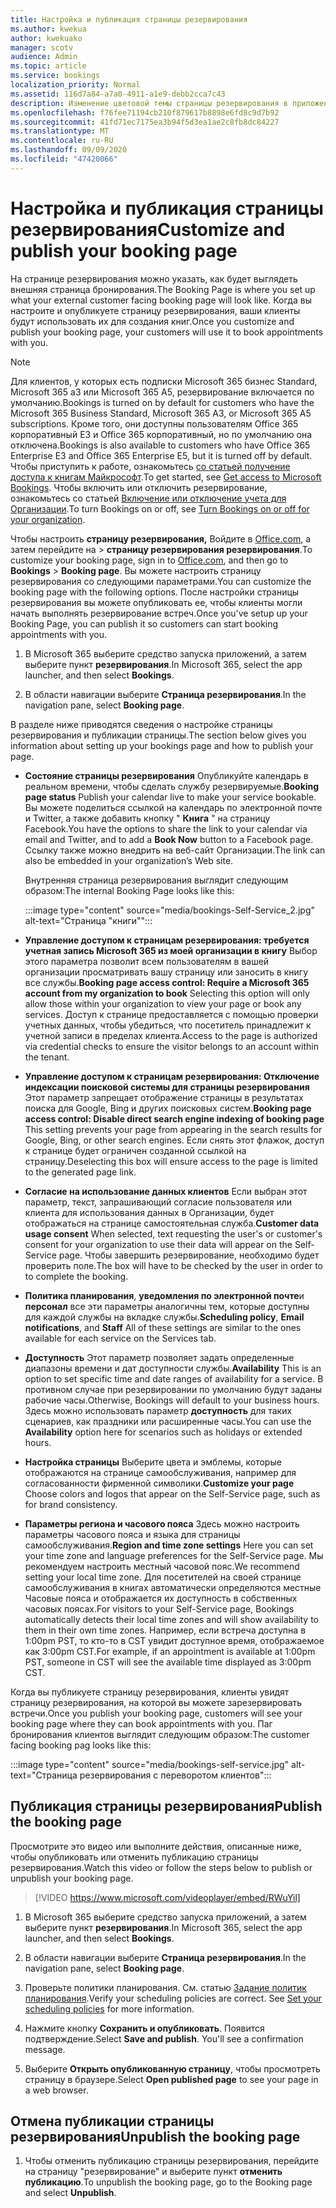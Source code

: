 ```yaml
---
title: Настройка и публикация страницы резервирования
ms.author: kwekua
author: kwekuako
manager: scotv
audience: Admin
ms.topic: article
ms.service: bookings
localization_priority: Normal
ms.assetid: 116d7a84-a7a0-4911-a1e9-debb2cca7c43
description: Изменение цветовой темы страницы резервирования в приложении Microsoft резервирования.
ms.openlocfilehash: f76fee71194cb210f879617b8898e6fd8c9d7b92
ms.sourcegitcommit: 41fd71ec7175ea3b94f5d3ea1ae2c8fb8dc84227
ms.translationtype: MT
ms.contentlocale: ru-RU
ms.lasthandoff: 09/09/2020
ms.locfileid: "47420066"
---
```

# <a name="customize-and-publish-your-booking-page"></a><span data-ttu-id="17bbc-103">Настройка и публикация страницы резервирования</span><span class="sxs-lookup"><span data-stu-id="17bbc-103">Customize and publish your booking page</span></span>

<span data-ttu-id="17bbc-104">На странице резервирования можно указать, как будет выглядеть внешняя страница бронирования.</span><span class="sxs-lookup"><span data-stu-id="17bbc-104">The Booking Page is where you set up what your external customer facing booking page will look like.</span></span> <span data-ttu-id="17bbc-105">Когда вы настроите и опубликуете страницу резервирования, ваши клиенты будут использовать их для создания книг.</span><span class="sxs-lookup"><span data-stu-id="17bbc-105">Once you customize and publish your booking page, your customers will use it to book appointments with you.</span></span>

> [!NOTE]
> <span data-ttu-id="17bbc-106">Для клиентов, у которых есть подписки Microsoft 365 бизнес Standard, Microsoft 365 a3 или Microsoft 365 A5, резервирование включается по умолчанию.</span><span class="sxs-lookup"><span data-stu-id="17bbc-106">Bookings is turned on by default for customers who have the Microsoft 365 Business Standard, Microsoft 365 A3, or Microsoft 365 A5 subscriptions.</span></span> <span data-ttu-id="17bbc-107">Кроме того, они доступны пользователям Office 365 корпоративный E3 и Office 365 корпоративный, но по умолчанию она отключена.</span><span class="sxs-lookup"><span data-stu-id="17bbc-107">Bookings is also available to customers who have Office 365 Enterprise E3 and Office 365 Enterprise E5, but it is turned off by default.</span></span> <span data-ttu-id="17bbc-108">Чтобы приступить к работе, ознакомьтесь [со статьей получение доступа к книгам Майкрософт](get-access.md).</span><span class="sxs-lookup"><span data-stu-id="17bbc-108">To get started, see [Get access to Microsoft Bookings](get-access.md).</span></span> <span data-ttu-id="17bbc-109">Чтобы включить или отключить резервирование, ознакомьтесь со статьей [Включение или отключение учета для Организации](turn-bookings-on-or-off.md).</span><span class="sxs-lookup"><span data-stu-id="17bbc-109">To turn Bookings on or off, see [Turn Bookings on or off for your organization](turn-bookings-on-or-off.md).</span></span>

<span data-ttu-id="17bbc-110">Чтобы настроить **страницу резервирования,** Войдите в [Office.com](https://office.com), а затем перейдите на \> **страницу резервирования резервирования**.</span><span class="sxs-lookup"><span data-stu-id="17bbc-110">To customize your booking page, sign in to [Office.com](https://office.com), and then go to **Bookings** \> **Booking page**.</span></span> <span data-ttu-id="17bbc-111">Вы можете настроить страницу резервирования со следующими параметрами.</span><span class="sxs-lookup"><span data-stu-id="17bbc-111">You can customize the booking page with the following options.</span></span> <span data-ttu-id="17bbc-112">После настройки страницы резервирования вы можете опубликовать ее, чтобы клиенты могли начать выполнять резервирование встреч.</span><span class="sxs-lookup"><span data-stu-id="17bbc-112">Once you've setup up your Booking Page, you can publish it so customers can start booking appointments with you.</span></span>

1. <span data-ttu-id="17bbc-113">В Microsoft 365 выберите средство запуска приложений, а затем выберите пункт **резервирования**.</span><span class="sxs-lookup"><span data-stu-id="17bbc-113">In Microsoft 365, select the app launcher, and then select **Bookings**.</span></span>

2. <span data-ttu-id="17bbc-114">В области навигации выберите **Страница резервирования**.</span><span class="sxs-lookup"><span data-stu-id="17bbc-114">In the navigation pane, select **Booking page**.</span></span>

<span data-ttu-id="17bbc-115">В разделе ниже приводятся сведения о настройке страницы резервирования и публикации страницы.</span><span class="sxs-lookup"><span data-stu-id="17bbc-115">The section below gives you information about setting up your bookings page and how to publish your page.</span></span>

- <span data-ttu-id="17bbc-116">**Состояние страницы резервирования** Опубликуйте календарь в реальном времени, чтобы сделать службу резервируемые.</span><span class="sxs-lookup"><span data-stu-id="17bbc-116">**Booking page status** Publish your calendar live to make your service bookable.</span></span> <span data-ttu-id="17bbc-117">Вы можете поделиться ссылкой на календарь по электронной почте и Twitter, а также добавить кнопку " **Книга** " на страницу Facebook.</span><span class="sxs-lookup"><span data-stu-id="17bbc-117">You have the options to share the link to your calendar via email and Twitter, and to add a **Book Now** button to a Facebook page.</span></span> <span data-ttu-id="17bbc-118">Ссылку также можно внедрить на веб-сайт Организации.</span><span class="sxs-lookup"><span data-stu-id="17bbc-118">The link can also be embedded in your organization’s Web site.</span></span>

    <span data-ttu-id="17bbc-119">Внутренняя страница резервирования выглядит следующим образом:</span><span class="sxs-lookup"><span data-stu-id="17bbc-119">The internal Booking Page looks like this:</span></span>

    :::image type="content" source="media/bookings-Self-Service_2.jpg" alt-text="Страница "книги"":::

- <span data-ttu-id="17bbc-121">**Управление доступом к страницам резервирования: требуется учетная запись Microsoft 365 из моей организации в книгу**  Выбор этого параметра позволит всем пользователям в вашей организации просматривать вашу страницу или заносить в книгу все службы.</span><span class="sxs-lookup"><span data-stu-id="17bbc-121">**Booking page access control: Require a Microsoft 365 account from my organization to book**  Selecting this option will only allow those within your organization to view your page or book any services.</span></span> <span data-ttu-id="17bbc-122">Доступ к странице предоставляется с помощью проверки учетных данных, чтобы убедиться, что посетитель принадлежит к учетной записи в пределах клиента.</span><span class="sxs-lookup"><span data-stu-id="17bbc-122">Access to the page is authorized via credential checks to ensure the visitor belongs to an account within the tenant.</span></span>

- <span data-ttu-id="17bbc-123">**Управление доступом к страницам резервирования: Отключение индексации поисковой системы для страницы резервирования** Этот параметр запрещает отображение страницы в результатах поиска для Google, Bing и других поисковых систем.</span><span class="sxs-lookup"><span data-stu-id="17bbc-123">**Booking page access control: Disable direct search engine indexing of booking page** This setting prevents your page from appearing in the search results for Google, Bing, or other search engines.</span></span> <span data-ttu-id="17bbc-124">Если снять этот флажок, доступ к странице будет ограничен созданной ссылкой на страницу.</span><span class="sxs-lookup"><span data-stu-id="17bbc-124">Deselecting this box will ensure access to the page is limited to the generated page link.</span></span>

- <span data-ttu-id="17bbc-125">**Согласие на использование данных клиентов** Если выбран этот параметр, текст, запрашивающий согласие пользователя или клиента для использования данных в Организации, будет отображаться на странице самостоятельная служба.</span><span class="sxs-lookup"><span data-stu-id="17bbc-125">**Customer data usage consent** When selected, text requesting the user's or customer's consent for your organization to use their data will appear on the Self-Service page.</span></span> <span data-ttu-id="17bbc-126">Чтобы завершить резервирование, необходимо будет проверить поле.</span><span class="sxs-lookup"><span data-stu-id="17bbc-126">The box will have to be checked by the user in order to to complete the booking.</span></span>

- <span data-ttu-id="17bbc-127">**Политика планирования**, **уведомления по электронной почте**и **персонал** все эти параметры аналогичны тем, которые доступны для каждой службы на вкладке службы.</span><span class="sxs-lookup"><span data-stu-id="17bbc-127">**Scheduling policy**, **Email notifications**, and **Staff** All of these settings are similar to the ones available for each service on the Services tab.</span></span>

- <span data-ttu-id="17bbc-128">**Доступность** Этот параметр позволяет задать определенные диапазоны времени и дат доступности службы.</span><span class="sxs-lookup"><span data-stu-id="17bbc-128">**Availability** This is an option to set specific time and date ranges of availability for a service.</span></span> <span data-ttu-id="17bbc-129">В противном случае при резервировании по умолчанию будут заданы рабочие часы.</span><span class="sxs-lookup"><span data-stu-id="17bbc-129">Otherwise, Bookings will default to your business hours.</span></span> <span data-ttu-id="17bbc-130">Здесь можно использовать параметр **доступность** для таких сценариев, как праздники или расширенные часы.</span><span class="sxs-lookup"><span data-stu-id="17bbc-130">You can use the **Availability** option here for scenarios such as holidays or extended hours.</span></span>

- <span data-ttu-id="17bbc-131">**Настройка страницы** Выберите цвета и эмблемы, которые отображаются на странице самообслуживания, например для согласованности фирменной символики.</span><span class="sxs-lookup"><span data-stu-id="17bbc-131">**Customize your page** Choose colors and logos that appear on the Self-Service page, such as for brand consistency.</span></span>

- <span data-ttu-id="17bbc-132">**Параметры региона и часового пояса** Здесь можно настроить параметры часового пояса и языка для страницы самообслуживания.</span><span class="sxs-lookup"><span data-stu-id="17bbc-132">**Region and time zone settings** Here you can set your time zone and language preferences for the Self-Service page.</span></span> <span data-ttu-id="17bbc-133">Мы рекомендуем настроить местный часовой пояс.</span><span class="sxs-lookup"><span data-stu-id="17bbc-133">We recommend setting your local time zone.</span></span> <span data-ttu-id="17bbc-134">Для посетителей на своей странице самообслуживания в книгах автоматически определяются местные Часовые пояса и отображается их доступность в собственных часовых поясах.</span><span class="sxs-lookup"><span data-stu-id="17bbc-134">For visitors to your Self-Service page, Bookings automatically detects their local time zones and will show availability to them in their own time zones.</span></span> <span data-ttu-id="17bbc-135">Например, если встреча доступна в 1:00pm PST, то кто-то в CST увидит доступное время, отображаемое как 3:00pm CST.</span><span class="sxs-lookup"><span data-stu-id="17bbc-135">For example, if an appointment is available at 1:00pm PST, someone in CST will see the available time displayed as 3:00pm CST.</span></span>

<span data-ttu-id="17bbc-136">Когда вы публикуете страницу резервирования, клиенты увидят страницу резервирования, на которой вы можете зарезервировать встречи.</span><span class="sxs-lookup"><span data-stu-id="17bbc-136">Once you publish your booking page, customers will see your booking page where they can book appointments with you.</span></span> <span data-ttu-id="17bbc-137">Паг бронирования клиентов выглядит следующим образом:</span><span class="sxs-lookup"><span data-stu-id="17bbc-137">The customer facing booking pag looks like this:</span></span>

:::image type="content" source="media/bookings-self-service.jpg" alt-text="Страница резервирования с переворотом клиентов":::

## <a name="publish-the-booking-page"></a><span data-ttu-id="17bbc-139">Публикация страницы резервирования</span><span class="sxs-lookup"><span data-stu-id="17bbc-139">Publish the booking page</span></span>

<span data-ttu-id="17bbc-140">Просмотрите это видео или выполните действия, описанные ниже, чтобы опубликовать или отменить публикацию страницы резервирования.</span><span class="sxs-lookup"><span data-stu-id="17bbc-140">Watch this video or follow the steps below to publish or unpublish your booking page.</span></span>

> [!VIDEO https://www.microsoft.com/videoplayer/embed/RWuYil]

1. <span data-ttu-id="17bbc-141">В Microsoft 365 выберите средство запуска приложений, а затем выберите пункт **резервирования**.</span><span class="sxs-lookup"><span data-stu-id="17bbc-141">In Microsoft 365, select the app launcher, and then select **Bookings**.</span></span>

1. <span data-ttu-id="17bbc-142">В области навигации выберите **Страница резервирования**.</span><span class="sxs-lookup"><span data-stu-id="17bbc-142">In the navigation pane, select **Booking page**.</span></span>

1. <span data-ttu-id="17bbc-p111">Проверьте политики планирования. См. статью [Задание политик планирования](set-scheduling-policies.md).</span><span class="sxs-lookup"><span data-stu-id="17bbc-p111">Verify your scheduling policies are correct. See [Set your scheduling policies](set-scheduling-policies.md) for more information.</span></span>

1. <span data-ttu-id="17bbc-p112">Нажмите кнопку **Сохранить и опубликовать**. Появится подтверждение.</span><span class="sxs-lookup"><span data-stu-id="17bbc-p112">Select **Save and publish**. You'll see a confirmation message.</span></span>

1. <span data-ttu-id="17bbc-147">Выберите **Открыть опубликованную страницу**, чтобы просмотреть страницу в браузере.</span><span class="sxs-lookup"><span data-stu-id="17bbc-147">Select **Open published page** to see your page in a web browser.</span></span>

## <a name="unpublish-the-booking-page"></a><span data-ttu-id="17bbc-148">Отмена публикации страницы резервирования</span><span class="sxs-lookup"><span data-stu-id="17bbc-148">Unpublish the booking page</span></span>

1. <span data-ttu-id="17bbc-149">Чтобы отменить публикацию страницы резервирования, перейдите на страницу "резервирование" и выберите пункт **отменить публикацию**.</span><span class="sxs-lookup"><span data-stu-id="17bbc-149">To unpublish the booking page, go to the Booking page and select **Unpublish**.</span></span>
